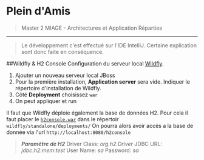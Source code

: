 # Plein d'Amis

> Master 2 MIAGE - Architectures et Application Réparties

----------
> Le développement c'est effectué sur l'IDE IntelliJ. Certaine explication sont donc faite en conséquence.

##Wildfly & H2 Console
Configuration du serveur local [Wildfly](http://wildfly.org).

 1. Ajouter un nouveau serveur local JBoss
 2. Pour la première installation, **Application server** sera vide. Indiquer le répertoire d'installation de Wildfly.
 3. Côté **Deployment** choisissez `war`
 4. On peut appliquer et run

Il faut que Wildfly déploie également la base de données H2. Pour cela il faut placer le [`h2console.war`](https://developers.redhat.com/quickstarts/eap/h2-console/) dans le répertoir `wildfly/standalone/deployments/`
On pourra alors avoir accès a la base de donnée via l'url `http://localhost:8080/h2console`


> **_Paramètre de H2_**
> Driver Class: _org.h2.Driver_
> JDBC URL: _jdbc:h2:mem:test_
> User Name: _sa_
> Password: _sa_